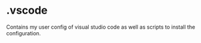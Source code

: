 # .vscode

Contains my user config of visual studio code as well as scripts to install the configuration.
